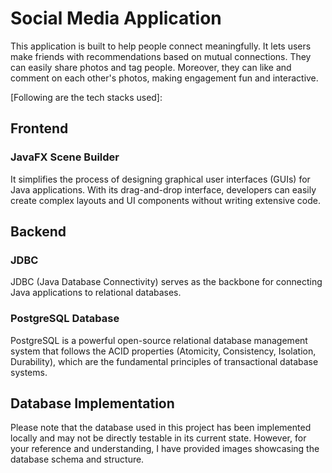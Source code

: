 # Social Media Application
This application is built to help people connect meaningfully. It lets users make friends with recommendations based on mutual connections. They can easily share photos and tag people. Moreover, they can like and comment on each other's photos, making engagement fun and interactive.

[Following are the tech stacks used]:

## Frontend
### JavaFX Scene Builder

It simplifies the process of designing graphical user interfaces (GUIs) for Java applications. With its drag-and-drop interface, developers can easily create complex layouts and UI components without writing extensive code.

## Backend
### JDBC
JDBC (Java Database Connectivity) serves as the backbone for connecting Java applications to relational databases.

### PostgreSQL Database
PostgreSQL is a powerful open-source relational database management system that follows the ACID properties (Atomicity, Consistency, Isolation, Durability), which are the fundamental principles of transactional database systems.


## Database Implementation

Please note that the database used in this project has been implemented locally and may not be directly testable in its current state. However, for your reference and understanding, I have provided images showcasing the database schema and structure.
